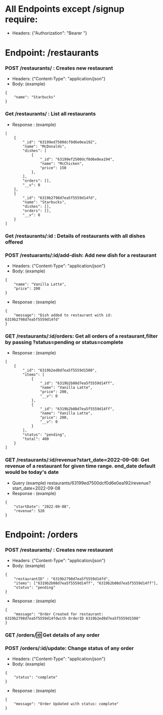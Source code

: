 # All Endpoints except /signup require: 
- Headers: {"Authorization": "Bearer <TOKEN>"}

# Endpoint: /restaurants

### POST /restaurants/ : Creates new restaurant
- Headers: {"Content-Type": "application/json"}
- Body: (example)
```
{
    "name": "Starbucks"
}
```

### Get /restaurants/ : List all restaurants
- Response : (example)
```
[
    {
        "_id": "63199ed7500dcf0d6e0ea192",
        "name": "McDonalds",
        "dishes": [
            {
                "_id": "63199ef2500dcf0d6e0ea194",
                "name": "McChicken",
                "price": 150
            },
        ],
        "orders": [],
        "__v": 0
    },
    {
        "_id": "6319b2798d7ea5f5559d14fd",
        "name": "Starbucks",
        "dishes": [],
        "orders": [],
        "__v": 0
    }
]
```

### Get /restaurants/:id : Details of restaurants with all dishes offered

### POST /restuarants/:id/add-dish: Add new dish for a restaurant
- Headers: {"Content-Type": "application/json"}
- Body: (example)
```
{
    "name": "Vanilla Latte",
    "price": 200
}
```
- Response : (example)
```
{
    "message": "Dish added to restaurant with id: 6319b2798d7ea5f5559d14fd"
}
```

### GET /restaurants/:id/orders: Get all orders of a restaurant,filter by passing ?status=pending or status=complete
- Response : (example)
```
[
    {
        "_id": "6319b2ed8d7ea5f5559d1508",
        "items": [
            {
                "_id": "6319b2b08d7ea5f5559d14ff",
                "name": "Vanilla Latte",
                "price": 200,
                "__v": 0
            },
            {
                "_id": "6319b2b08d7ea5f5559d14ff",
                "name": "Vanilla Latte",
                "price": 200,
                "__v": 0
            }
        ],
        "status": "pending",
        "total": 400
    }
]
```

### GET /restaurants/:id/revenue?start_date=2022-09-08: Get revenue of a restaurant for given time range. end_date default would be today's date
- Query (example) restaurants/63199ed7500dcf0d6e0ea192/revenue?start_date=2022-09-08
- Response : (example)
```
{
    "startDate": "2022-09-08",
    "revenue": 520
}
```


# Endpoint: /orders

### POST /restaurants/ : Creates new restaurant
- Headers: {"Content-Type": "application/json"}
- Body: (example)
```
{
    "restaurantID" : "6319b2798d7ea5f5559d14fd",
    "items": ["6319b2b08d7ea5f5559d14ff", "6319b2b08d7ea5f5559d14ff"],
    "status": "pending"
}
```
- Response : (example)
```
{
    "message": "Order Created for restaurant: 6319b2798d7ea5f5559d14fdwith OrderID 6319b2ed8d7ea5f5559d1508"
}
```

### GET /orders/:id: Get details of any order

### POST /orders/:id/update: Change status of any order
- Headers: {"Content-Type": "application/json"}
- Body: (example)
```
{
    "status": "complete"
}
```
- Response : (example)
```
{
    "message": "Order Updated with status: complete"
}
```
